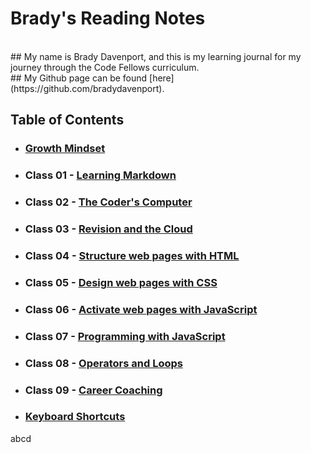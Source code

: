 # Brady's Reading Notes
<br>
## My name is Brady Davenport, and this is my learning journal for my journey through the Code Fellows curriculum.
<br>
## My Github page can be found [here](https://github.com/bradydavenport).
<br>

## Table of Contents

* ### [Growth Mindset](Growth_Mindset.md)

* ### Class 01 - [Learning Markdown](Class_01.md)

* ### Class 02 - [The Coder's Computer](Class_02.md)

* ### Class 03 - [Revision and the Cloud](Class_03.md)

* ### Class 04 - [Structure web pages with HTML](Class_04.md)

* ### Class 05 - [Design web pages with CSS](Class_05.md)

* ### Class 06 - [Activate web pages with JavaScript](Class_06.md)

* ### Class 07 - [Programming with JavaScript](Class_07.md)

* ### Class 08 - [Operators and Loops](Class_08.md)

* ### Class 09 - [Career Coaching](Class_09.md)

* ### [Keyboard Shortcuts](Keyboard_Shortcuts.md)

abcd